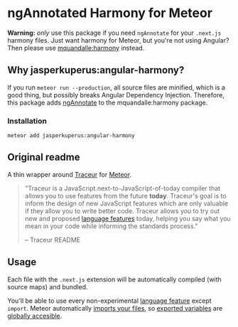 # ngAnnotated Harmony for Meteor
**Warning:** *only* use this package if you need `ngAnnotate` for your `.next.js` harmony files. Just want harmony for Meteor, but you're not using Angular? Then please use [mquandalle:harmony](https://github.com/mquandalle/meteor-harmony/) instead.

## Why jasperkuperus:angular-harmony?
If you run `meteor run --production`, all source files are minified, which is a good thing, but possibly breaks Angular Dependency Injection. Therefore, this package adds [ngAnnotate](https://github.com/olov/ng-annotate) to the mquandalle:harmony package.

### Installation
```
meteor add jasperkuperus:angular-harmony
```

## Original readme

A thin wrapper around [Traceur](https://github.com/google/traceur-compiler) for [Meteor](https://www.meteor.com/).

>"Traceur is a JavaScript.next-to-JavaScript-of-today compiler that allows you to use features from the future **today**. Traceur's goal is to inform the design of new JavaScript features which are only valuable if they allow you to write better code. Traceur allows you to try out new and proposed
[language features](https://github.com/google/traceur-compiler/wiki/LanguageFeatures) today, helping you say what you mean in your code while informing the standards process."
>
> – Traceur README

## Usage

Each file with the `.next.js` extension will be automatically compiled (with source maps) and bundled.

You'll be able to use every non-experimental [language feature](https://github.com/google/traceur-compiler/wiki/LanguageFeatures) except `import`. Meteor automatically [imports your files](http://docs.meteor.com/#structuringyourapp), so [exported variables](https://github.com/mquandalle/meteor-harmony/blob/master/tests/harmony_test_setup.next.js#L3) are [globally accesible](https://github.com/mquandalle/meteor-harmony/blob/master/tests/harmony_tests.next.js#L141).
